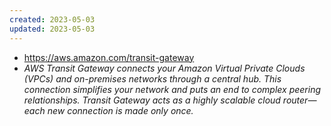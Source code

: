 ```yaml
---
created: 2023-05-03
updated: 2023-05-03
---
```

- https://aws.amazon.com/transit-gateway
- *AWS Transit Gateway connects your Amazon Virtual Private Clouds (VPCs) and on-premises networks through a central hub. This connection simplifies your network and puts an end to complex peering relationships. Transit Gateway acts as a highly scalable cloud router—each new connection is made only once.*
